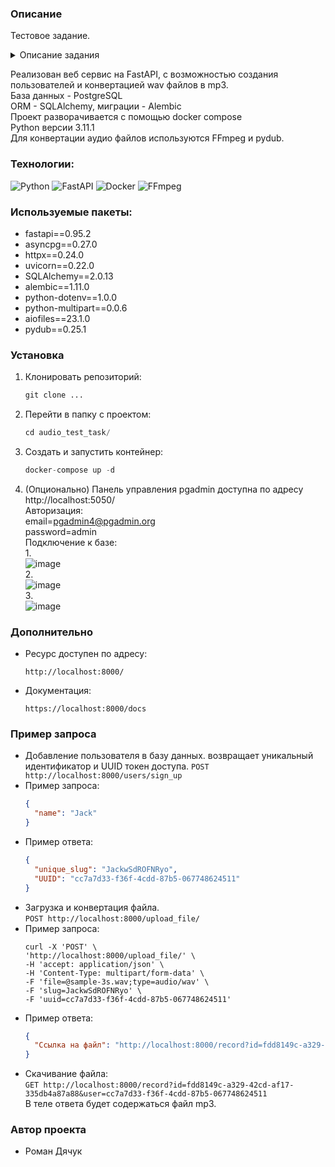 ### Описание
   Тестовое задание. 
   <details><summary>Описание задания</summary>

      Необходимо реализовать веб-сервис, выполняющий следующие функции:
      1. Создание пользователя;
      2. Для каждого пользователя - сохранение аудиозаписи в формате wav, преобразование  
      её в формат mp3 и запись в базу данных и предоставление ссылки для скачивания аудиозаписи.

      Детализация задачи:

      1. С помощью Docker (предпочтительно - docker-compose) развернуть образ с любой опенсорсной СУБД (предпочтительно - PostgreSQL).  
      Предоставить все необходимые скрипты и конфигурационные (docker/compose) файлы для развертывания СУБД,
      а также инструкции для подключения к ней.  
      Необходимо обеспечить сохранность данных при рестарте контейнера
      то есть - использовать volume-ы для хранения файлов СУБД на хост-машине.  
      2. Реализовать веб-сервис со следующими REST методами:  
         2.1 Создание пользователя, POST:
            2.1.1 Принимает на вход запросы с именем пользователя;
            2.1.2 Создаёт в базе данных пользователя заданным именем, так же генерирует уникальный идентификатор пользователя  
            и UUID токен доступа (в виде строки) для данного пользователя;
            2.1.3 Возвращает сгенерированные идентификатор пользователя и токен.
         2.2 Добавление аудиозаписи, POST:
            2.2.1 Принимает на вход запросы, содержащие уникальный идентификатор пользователя, токен доступа и аудиозапись в формате wav;
            2.2.2 Преобразует аудиозапись в формат mp3, генерирует для неё уникальный UUID идентификатор и сохраняет их в базе данных;
            2.2.3 Возвращает URL для скачивания записи вида http://host:port/record?id=id_записи&user=id_пользователя.
         2.3 Доступ к аудиозаписи, GET:
            2.3.1 Предоставляет возможность скачать аудиозапись по ссылке из п 2.2.3.
      3. Для всех сервисов метода должна быть предусмотрена предусмотрена обработка различных ошибок,  
      возникающих при выполнении запроса, с возвращением соответствующего HTTP статуса.
      4. Модель данных (таблицы, поля) для каждого из заданий можно выбрать по своему усмотрению.
      5. В репозитории с заданием должны быть предоставлены инструкции по сборке докер-образа  
      с сервисами из пп. 2. и 3., их настройке и запуску. А также пример запросов к методам сервиса.
      6. Желательно, если при выполнении задания вы будете использовать docker-compose, SQLAlchemy,  пользоваться аннотацией типов.


   </details>  
   
   Реализован веб сервис на FastAPI, с возможностью создания пользователей и конвертацией wav файлов в mp3.  
   База данных - PostgreSQL  
   ORM - SQLAlchemy, миграции - Alembic  
   Проект разворачивается с помощью docker compose  
   Python версии 3.11.1  
   Для конвертации аудио файлов используются FFmpeg и pydub.  
### Технологии:
![Python](https://img.shields.io/badge/Python-FFD43B?style=for-the-badge&logo=python&logoColor=blue)
![FastAPI](https://img.shields.io/badge/FastAPI-092E20?style=for-the-badge&logo=FastAPI&logoColor=green)
![Docker](https://img.shields.io/badge/Docker-092E20?style=for-the-badge&logo=docker&logoColor=blue)
![FFmpeg](https://img.shields.io/badge/FFmpeg-092E20?style=for-the-badge&logo=FFmpeg&logoColor=green)
### Используемые пакеты:
* fastapi==0.95.2
* asyncpg==0.27.0  
* httpx==0.24.0  
* uvicorn==0.22.0  
* SQLAlchemy==2.0.13  
* alembic==1.11.0  
* python-dotenv==1.0.0  
* python-multipart==0.0.6
* aiofiles==23.1.0
* pydub==0.25.1

### Установка

1. Клонировать репозиторий:

   ```python
   git clone ...
   ```

2. Перейти в папку с проектом:

   ```python
   cd audio_test_task/
   ```

3. Создать и запустить контейнер:

   ```python
   docker-compose up -d
   ```

4. (Опционально) Панель управления pgadmin доступна по адресу http://localhost:5050/  
    Авторизация:  
    email=pgadmin4@pgadmin.org  
    password=admin  
    Подключение к базе:  
    1.  
    ![image](https://github.com/Asterrus/quize_test_task/assets/59145527/550ec784-0231-46cc-a50d-f3a9b937cff7)   
    2.  
    ![image](https://github.com/Asterrus/quize_test_task/assets/59145527/61eb020e-64f8-4c87-b936-4afe72274dba)   
    3.  
    ![image](https://github.com/Asterrus/quize_test_task/assets/59145527/b6a463f2-d25c-46c9-823d-7ca60c623b2a)   

### Дополнительно

* Ресурс доступен по адресу:
   ```
   http://localhost:8000/
   ```

* Документация:
   ```
   https://localhost:8000/docs
   ```
### Пример запроса
* Добавление пользователя в базу данных. возвращает уникальный идентификатор и UUID токен доступа.
    `POST http://localhost:8000/users/sign_up`
* Пример запроса:
    ```json
    {
      "name": "Jack"
    }
    ```
* Пример ответа:
    ```json
    {
      "unique_slug": "JackwSdROFNRyo",
      "UUID": "cc7a7d33-f36f-4cdd-87b5-067748624511"
    }
    ```
* Загрузка и конвертация файла.  
    `POST http://localhost:8000/upload_file/`
* Пример запроса:
    ```
    curl -X 'POST' \
    'http://localhost:8000/upload_file/' \
    -H 'accept: application/json' \
    -H 'Content-Type: multipart/form-data' \
    -F 'file=@sample-3s.wav;type=audio/wav' \
    -F 'slug=JackwSdROFNRyo' \
    -F 'uuid=cc7a7d33-f36f-4cdd-87b5-067748624511'
    ```
* Пример ответа:
    ```json
    {
      "Ссылка на файл": "http://localhost:8000/record?id=fdd8149c-a329-42cd-af17-335db4a87a88&user=cc7a7d33-f36f-4cdd-87b5-067748624511"
    }
    ```
* Скачивание файла:  
  `GET http://localhost:8000/record?id=fdd8149c-a329-42cd-af17-335db4a87a88&user=cc7a7d33-f36f-4cdd-87b5-067748624511`  
  В теле ответа будет содержаться файл mp3.  
### Автор проекта 
* Роман Дячук   


